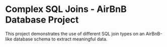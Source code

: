 # Complex SQL Joins - AirBnB Database Project

This project demonstrates the use of different SQL join types on an AirBnB-like database schema to extract meaningful data.